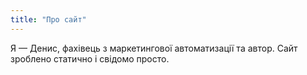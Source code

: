 ```yaml
---
title: "Про сайт"
---
```


Я — Денис, фахівець з маркетингової автоматизації та автор. Сайт зроблено статично і свідомо просто.
